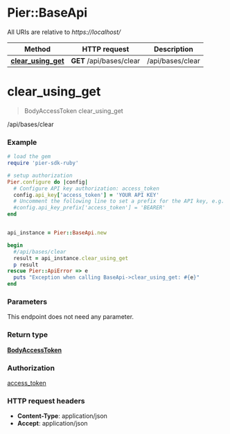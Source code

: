 # Pier::BaseApi

All URIs are relative to *https://localhost/*

Method | HTTP request | Description
------------- | ------------- | -------------
[**clear_using_get**](BaseApi.md#clear_using_get) | **GET** /api/bases/clear | /api/bases/clear




# **clear_using_get**
> BodyAccessToken clear_using_get

/api/bases/clear

### Example
```ruby
# load the gem
require 'pier-sdk-ruby'

# setup authorization 
Pier.configure do |config|
  # Configure API key authorization: access_token
  config.api_key['access_token'] = 'YOUR API KEY'
  # Uncomment the following line to set a prefix for the API key, e.g. 'BEARER' (defaults to nil)
  #config.api_key_prefix['access_token'] = 'BEARER'
end


api_instance = Pier::BaseApi.new

begin
  #/api/bases/clear
  result = api_instance.clear_using_get
  p result
rescue Pier::ApiError => e
  puts "Exception when calling BaseApi->clear_using_get: #{e}"
end
```

### Parameters
This endpoint does not need any parameter.


### Return type

[**BodyAccessToken**](BodyAccessToken.md)

### Authorization

[access_token](../README.md#access_token)

### HTTP request headers

 - **Content-Type**: application/json
 - **Accept**: application/json





